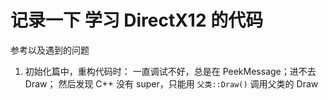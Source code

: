 # 记录一下 学习 DirectX12 的代码

参考以及遇到的问题

1. 初始化篇中，重构代码时：
   一直调试不好，总是在 PeekMessage；进不去 Draw；
   然后发现 C++ 没有 super，只能用 `父类::Draw()` 调用父类的 Draw
